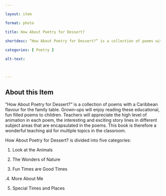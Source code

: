 ```yaml
--- 

layout: item 

format: photo 

title: How About Poetry for Dessert?

shortdesc: “How About Poetry for Dessert?” is a collection of poems with a Caribbean flavour for the family table.
 
categories: [ Poetry ]

alt-text:  

 

--- 
```


## About this Item 

“How About Poetry for Dessert?” is a collection of poems with a Caribbean flavour for the family table. Grown-ups will enjoy reading these educational, fun filled poems to children. Teachers will appreciate the high level of animation in each poem, the interesting and exciting story lines in different subject areas that are encapsulated in the poems. This book is therefore a wonderful teaching aid for multiple topics in the classroom. 

How About Poetry for Dessert? is divided into five categories: 

1. Look at the Animals 

2. The Wonders of Nature 

3. Fun Times are Good Times 

.4. More About Me 

5. Special Times and Places 
